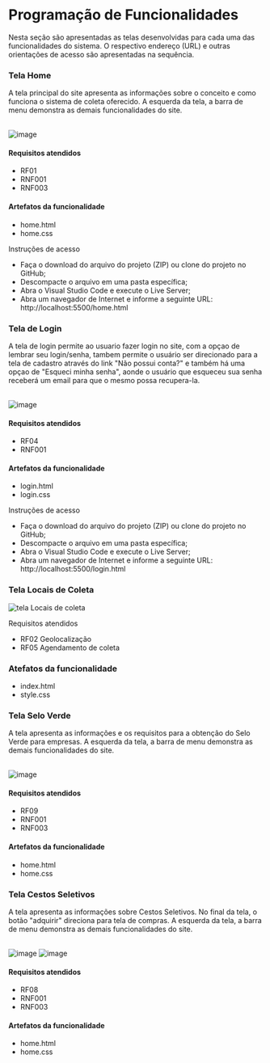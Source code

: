 # Programação de Funcionalidades
Nesta seção são apresentadas as telas desenvolvidas para cada uma das funcionalidades do sistema. O respectivo endereço (URL) e outras orientações de acesso são apresentadas na sequência.


<h3> Tela Home</h3>
A tela principal do site apresenta as informações sobre o conceito e como funciona o sistema de coleta oferecido.
A esquerda da tela, a barra de menu demonstra as demais funcionalidades do site.
<br><br>

![image](https://user-images.githubusercontent.com/100734910/168500443-e88d257e-04ed-49b4-b434-2d538b1bca09.png)


<h4>Requisitos atendidos</h4>

- RF01
- RNF001
- RNF003

<h4>Artefatos da funcionalidade</h4>

- home.html
- home.css


Instruções de acesso

- Faça o download do arquivo do projeto (ZIP) ou clone do projeto no GitHub;
- Descompacte o arquivo em uma pasta específica;
- Abra o Visual Studio Code e execute o Live Server;
- Abra um navegador de Internet e informe a seguinte URL:
http://localhost:5500/home.html 


<h3> Tela de Login</h3>
A tela de login permite ao usuario fazer login no site, com a opçao de lembrar seu login/senha, tambem permite o usuário ser direcionado para a tela de cadastro através do link "Não possui conta?" e também há uma opçao de "Esqueci minha senha", aonde o usuário que esqueceu sua senha receberá um email para que o mesmo possa recupera-la.
<br><br>

![image](https://user-images.githubusercontent.com/100742971/168402014-64c7768c-677a-4be1-a2cf-20e8c8db6715.png)

<h4>Requisitos atendidos</h4>

- RF04
- RNF001

<h4>Artefatos da funcionalidade</h4>

- login.html
- login.css

Instruções de acesso

- Faça o download do arquivo do projeto (ZIP) ou clone do projeto no GitHub;
- Descompacte o arquivo em uma pasta específica;
- Abra o Visual Studio Code e execute o Live Server;
- Abra um navegador de Internet e informe a seguinte URL:
http://localhost:5500/login.html 

<h3>Tela Locais de Coleta</h3>
     
![tela Locais de coleta](https://user-images.githubusercontent.com/101470892/168505416-961a1e26-156c-4f23-83ee-78ae81a79ad8.png)
    
Requisitos atendidos   

- RF02 Geolocalização
- RF05 Agendamento de coleta

<h3>Atefatos da funcionalidade</h3>

- index.html
- style.css


<h3> Tela Selo Verde</h3>
A tela apresenta as informações e os requisitos para a obtenção do Selo Verde para empresas.
A esquerda da tela, a barra de menu demonstra as demais funcionalidades do site.
<br><br>

![image](https://user-images.githubusercontent.com/100734910/173263930-474871e1-bdca-4187-8024-3b029eb01c81.png)

<h4>Requisitos atendidos</h4>

- RF09
- RNF001
- RNF003

<h4>Artefatos da funcionalidade</h4>

- home.html
- home.css


<h3> Tela Cestos Seletivos</h3>
A tela apresenta as informações sobre Cestos Seletivos. No final da tela, o botão "adquirir" direciona para tela de compras.
A esquerda da tela, a barra de menu demonstra as demais funcionalidades do site.
<br><br>

![image](https://user-images.githubusercontent.com/100734910/173262971-407dc719-7825-43e0-9627-27699e5a682e.png)
![image](https://user-images.githubusercontent.com/100734910/173262921-8b59450a-e6d9-46f0-bc17-37677cd1dd08.png)

<h4>Requisitos atendidos</h4>

- RF08
- RNF001
- RNF003

<h4>Artefatos da funcionalidade</h4>

- home.html
- home.css

